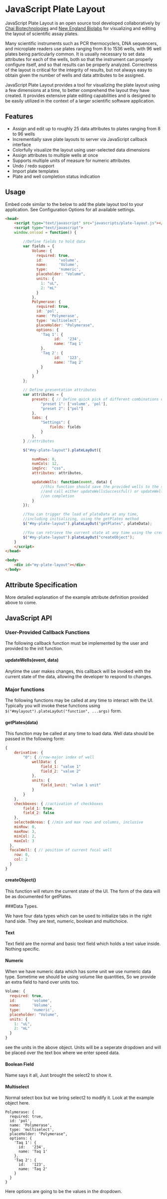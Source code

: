 # JavaScript Plate Layout
JavaScript Plate Layout is an open source tool developed collaboratively by [Chai Biotechnologies](www.chaibio.com) and [New England Biolabs](www.neb.com) for visualizing and editing the layout of scientific assay plates.

Many scientific instruments such as PCR thermocyclers, DNA sequencers, and microplate readers use plates ranging from 8 to 1536 wells, with 96 well plates being particularly common. It is usually necessary to set data attributes for each of the wells, both so that the instrument can properly configure itself, and so that results can be properly analyzed. Correctness of the layout is critical for the integrity of results, but not always easy to obtain given the number of wells and data attributes to be assigned.

JavaScript Plate Layout provides a tool for visualizing the plate layout using a few dimensions at a time, to better comprehend the layout they have created. It provides extensive plate editing capabilities and is designed to be easily utilized in the context of a larger scientific software application.

## Features
* Assign and edit up to roughly 25 data attributes to plates ranging from 8 to 96 wells
* Incrementially save plate layouts to server via JavaScript callback interface
* Colorfully visualize the layout using user-selected data dimensions
* Assign attributes to multiple wells at once
* Supports multiple units of measure for numeric attributes
* Undo / redo support
* Import plate templates
* Plate and well completion status indication

## Usage
Embed code similar to the below to add the plate layout tool to your application. See Configuration Options for all available settings.

```html
<head>
	<script type="text/javascript" src="javascripts/plate-layout.js"></script>
	<script type="text/javascript">
	window.onload = function() {

		//Define fields to hold data
		var fields = {
			Volume: {
			  required: true,
			  id:       'volume',
			  name:     'Volume',
			  type:     'numeric',
			  placeholder: "Volume",
			  units: {
			    1: "uL",
			    2: "mL"
			  }
			},
			Polymerase: {
			  required: true,
			  id: 'pol',
			  name: 'Polymerase',
			  type: 'multiselect',
			  placeHolder: "Polymerase",
			  options: {
			    'Taq 1': {
			          id:   '234',
			          name: 'Taq 1'
			    },
			    'Taq 2': {
			          id:   '123',
			          name: 'Taq 2'
			    }
			  }
			}
		}; 

		// Define presentation attributes
		var attributes = {
			presets: { // Define quick pick of different combinations of checked fields
				"preset 1": ['volume', 'pol'],
				"preset 2": ["pol"]
			},
			tabs: {
				"Settings": {
					fields: fields 
				}
			}, 
		} //attributes

		$("#my-plate-layout").plateLayOut({

			numRows: 8,
			numCols: 12,
			imgSrc:  "css",
			attributes: attributes,

			updateWells: function(event, data) {
				//this function should save the provided wells to the server
				//and call either updateWellsSuccessful() or updateWellsFailed()
				//on completion
			}
		});

		//You can trigger the load of plateData at any time, 
		//including initializing, using the getPlates method
		$("#my-plate-layout").plateLayOut("getPlates", plateData);

		//You can retrieve the current state at any time using the createObject method
		$("#my-plate-layout").plateLayOut("createObject"); 
	}
	</script>
</head>

<body>
    <div id="my-plate-layout"></div>
</body>
```

## Attribute Specification
More detailed explanation of the example attribute definition provided above to come.

## JavaScript API
### User-Provided Callback Functions
The following callback function must be implemented by the user and provided to the init function.

#### updateWells(event, data)
Anytime the user makes changes, this callback will be invoked with the current state of the data, 
allowing the developer to respond to changes.

### Major functions
The following functions may be called at any time to interact with the UI.  
Typically you will invoke these functions using `$("#mylayout").plateLayOut("function", ...args)` form. 

#### getPlates(data)
This function may be called at any time to load data. Well data should be passed in the following form:

```js
{
	derivative: {
		"0": { //row-major index of well
			wellData: {
				field_1: "value 1"
				field_2: "value 2"
			}, 
			units: {
				field_1unit: "value 1 unit"
			}
		}
	}, 
	checkboxes: { //activation of checkboxes
		field_1: true, 
		field_2: false
	}, 
	selectedAreas: { //min and max rows and columns, inclusive
    minRow: 0, 
    maxRow: 3, 
    minCol: 2, 
    maxCol: 3
  }, 
  focalWell: { // position of current focal well
    row: 0,
    col: 2
  }
}
```
#### createObject()
This function will return the current state of the UI. The form of the data will be as documented for getPlates. 

###Data Types.

We have four data types which can be used to initialize tabs in the right hand side. They are text, numeric, boolean and multichoice.

#### Text

Text field are the normal and basic text field which holds a text value inside. Nothing specific.

#### Numeric

When we have numeric data which has some unit we use numeric data type. Sometime we should be using volume like quantities, So we provide an extra field to hand over units too.

```js
Volume: {
  required: true,
  id:       'volume',
  name:     'Volume',
  type:     'numeric',
  placeholder: "Volume",
  units: {
    1: "uL",
    2: "mL"
  }
}
```

see the units in the above object. Units will be a seperate dropdown and will be placed over the text box where we enter speed data.

#### Boolean Field

Name says it all, Just brought the select2 to show it.

#### Multiselect

Normal select box but we bring select2 to modify it. Look at the example object here.

```
Polymerase: {
  required: true,
  id: 'pol',
  name: 'Polymerase',
  type: 'multiselect',
  placeHolder: "Polymerase",
  options: {
    'Taq 1': {
      id:   '234',
      name: 'Taq 1'
    },
    'Taq 2': {
      id:   '123',
      name: 'Taq 2'
    }
  }
}
```

Here options are going to be the values in the dropdown.

